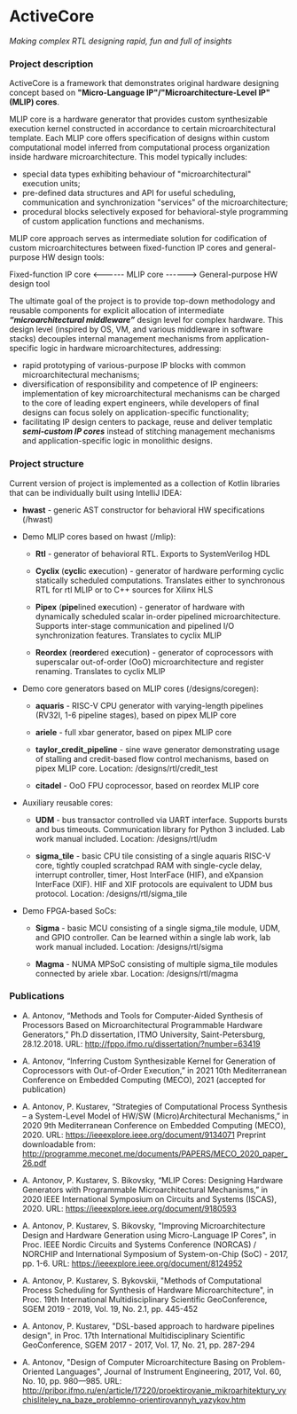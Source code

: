 # ActiveCore
*Making complex RTL designing rapid, fun and full of insights*

### Project description

ActiveCore is a framework that demonstrates original hardware designing concept based on **"Micro-Language IP"/"Microarchitecture-Level IP" (MLIP) cores**.

MLIP core is a hardware generator that provides custom synthesizable execution kernel constructed in accordance to certain microarchitectural template. Each MLIP core offers specification of designs within custom computational model inferred from computational process organization inside hardware microarchitecture. This model typically includes:
* special data types exhibiting behaviour of "microarchitectural" execution units;
* pre-defined data structures and API for useful scheduling, communication and synchronization "services" of the microarchitecture;
* procedural blocks selectively exposed for behavioral-style programming of custom application functions and mechanisms.

MLIP core approach serves as intermediate solution for codification of custom microarchitectures between fixed-function IP cores and general-purpose HW design tools:

Fixed-function IP core <------ MLIP core ------> General-purpose HW design tool

The ultimate goal of the project is to provide top-down methodology and reusable components for explicit allocation of intermediate ***“microarchitectural middleware”*** design level for complex hardware. This design level (inspired by OS, VM, and various middleware in software stacks) decouples internal management mechanisms from application-specific logic in hardware microarchitectures, addressing:
* rapid prototyping of various-purpose IP blocks with common microarchitectural mechanisms;
* diversification of responsibility and competence of IP engineers: implementation of key microarchitectural mechanisms can be charged to the core of leading expert engineers, while developers of final designs can focus solely on application-specific functionality;
* facilitating IP design centers to package, reuse and deliver templatic ***semi-custom IP cores*** instead of stitching management mechanisms and application-specific logic in monolithic designs.

### Project structure

Current version of project is implemented as a collection of Kotlin libraries that can be individually built using IntelliJ IDEA:

* **hwast** - generic AST constructor for behavioral HW specifications (/hwast)

* Demo MLIP cores based on hwast (/mlip):

	* **Rtl** - generator of behavioral RTL. Exports to SystemVerilog HDL

	* **Cyclix** (**cycli**c e**x**ecution) - generator of hardware performing cyclic statically scheduled computations. Translates either to synchronous RTL for rtl MLIP or to C++ sources for Xilinx HLS

	* **Pipex** (**pipe**lined e**x**ecution) - generator of hardware with dynamically scheduled scalar in-order pipelined microarchitecture. Supports inter-stage communication and pipelined I/O synchronization features. Translates to cyclix MLIP

	* **Reordex** (**reorde**red e**x**ecution) - generator of coprocessors with superscalar out-of-order (OoO) microarchitecture and register renaming. Translates to cyclix MLIP

* Demo core generators based on MLIP cores (/designs/coregen):

	* **aquaris** - RISC-V CPU generator with varying-length pipelines (RV32I, 1-6 pipeline stages), based on pipex MLIP core

	* **ariele** - full xbar generator, based on pipex MLIP core

	* **taylor_credit_pipeline** - sine wave generator demonstrating usage of stalling and credit-based flow control mechanisms, based on pipex MLIP core. Location: /designs/rtl/credit_test

	* **citadel** - OoO FPU coprocessor, based on reordex MLIP core

* Auxiliary reusable cores:

	* **UDM** - bus transactor controlled via UART interface. Supports bursts and bus timeouts. Communication library for Python 3 included. Lab work manual included. Location: /designs/rtl/udm

	* **sigma_tile** - basic CPU tile consisting of a single aquaris RISC-V core, tightly coupled scratchpad RAM with single-cycle delay, interrupt controller, timer, Host InterFace (HIF), and eXpansion InterFace (XIF). HIF and XIF protocols are equivalent to UDM bus protocol. Location: /designs/rtl/sigma_tile

* Demo FPGA-based SoCs:

	* **Sigma** - basic MCU consisting of a single sigma_tile module, UDM, and GPIO controller. Can be learned within a single lab work, lab work manual included. Location: /designs/rtl/sigma

	* **Magma** - NUMA MPSoC consisting of multiple sigma_tile modules connected by ariele xbar. Location: /designs/rtl/magma

### Publications

* A. Antonov, “Methods and Tools for Computer-Aided Synthesis of Processors Based on Microarchitectural Programmable Hardware Generators,” Ph.D dissertation, ITMO University, Saint-Petersburg, 28.12.2018. URL: http://fppo.ifmo.ru/dissertation/?number=63419

* A. Antonov, “Inferring Custom Synthesizable Kernel for Generation of Coprocessors with Out-of-Order Execution,” in 2021 10th Mediterranean Conference on Embedded Computing (MECO), 2021 (accepted for publication)

* A. Antonov, P. Kustarev, “Strategies of Computational Process Synthesis – a System-Level Model of HW/SW (Micro)Architectural Mechanisms,” in 2020 9th Mediterranean Conference on Embedded Computing (MECO), 2020. URL: https://ieeexplore.ieee.org/document/9134071 Preprint downloadable from: http://programme.meconet.me/documents/PAPERS/MECO_2020_paper_26.pdf

* A. Antonov, P. Kustarev, S. Bikovsky, “MLIP Cores: Designing Hardware Generators with Programmable Microarchitectural Mechanisms,” in 2020 IEEE International Symposium on Circuits and Systems (ISCAS), 2020. URL: https://ieeexplore.ieee.org/document/9180593

* A. Antonov, P. Kustarev, S. Bikovsky, "Improving Microarchitecture Design and Hardware Generation using Micro-Language IP Cores", in Proc. IEEE Nordic Circuits and Systems Conference (NORCAS) / NORCHIP and International Symposium of System-on-Chip (SoC) - 2017, pp. 1-6. URL: https://ieeexplore.ieee.org/document/8124952

* A. Antonov, P. Kustarev, S. Bykovskii, "Methods of Computational Process Scheduling for Synthesis of Hardware Microarchitecture", in Proc. 19th International Multidisciplinary Scientific GeoConference, SGEM 2019 - 2019, Vol. 19, No. 2.1, pp. 445-452

* A. Antonov, P. Kustarev, "DSL-based approach to hardware pipelines design", in Proc. 17th International Multidisciplinary Scientific GeoConference, SGEM 2017 - 2017, Vol. 17, No. 21, pp. 287-294

* A. Аntonov, "Design of Computer Microarchitecture Basing on Problem-Oriented Languages", Journal of Instrument Engineering, 2017, Vol. 60, No. 10, pp. 980—985. URL: http://pribor.ifmo.ru/en/article/17220/proektirovanie_mikroarhitektury_vychisliteley_na_baze_problemno-orientirovannyh_yazykov.htm
